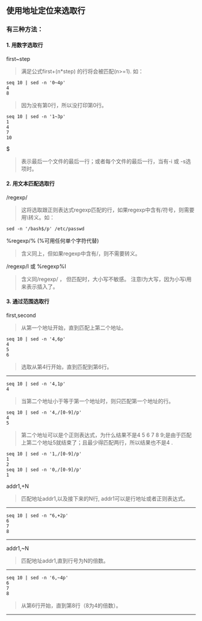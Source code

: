 ## 使用地址定位来选取行  
### 有三种方法：
#### 1. 用数字选取行    
first~step
> 满足公式first+(n*step) 的行将会被匹配(n>=1). 如：
```
seq 10 | sed -n '0~4p'
4
8
```
>因为没有第0行，所以没打印第0行。
```
seq 10 | sed -n '1~3p'
1
4
7
10
```
$ 
> 表示最后一个文件的最后一行；或者每个文件的最后一行，当有-i 或 -s选项时。  
#### 2. 用文本匹配选取行
/regexp/
> 这将选取跟正则表达式regexp匹配的行，如果regexp中含有/符号，则需要用\转义。如：
```
sed -n '/bash$/p' /etc/passwd
```
\%regexp/%  (%可用任何单个字符代替)
> 含义同上，但如果regexp中含有/，则不需要转义。

/regexp/I 或 \%regexp%I
> 含义同/regexp/ ， 但匹配时，大小写不敏感。
> 注意I为大写，因为小写i用来表示插入了。
#### 3. 通过范围选取行
first,second
> 从第一个地址开始，直到匹配上第二个地址。
```
seq 10 | sed -n '4,6p'
4
5
6
```
> 选取从第4行开始，直到匹配到第6行。
-------------------------------------------
```
seq 10 | sed -n '4,1p'
4
```
> 当第二个地址小于等于第一个地址时，则只匹配第一个地址的行。
```
seq 10 | sed -n '4,/[0-9]/p'
4
5
```
> 第二个地址可以是个正则表达式，为什么结果不是4 5 6 7 8 9;是由于匹配上第二个地址5就结束了；且最少得匹配两行，所以结果也不是4 .
``` 
seq 10 | sed -n '1,/[0-9]/p'
1
2
seq 10 | sed -n '0,/[0-9]/p'
1
```

addr1,+N
> 匹配地址addr1,以及接下来的N行, addr1可以是行地址或者正则表达式。
-------------------------------------------
```
seq 10 | sed -n "6,+2p'
6
7
8
```
-------------------------------------------
addr1,~N
> 匹配地址addr1,直到行号为N的倍数。
-------------------------------------------
```
seq 10 | sed -n '6,~4p'
6
7
8
```
> 从第6行开始，直到第8行（8为4的倍数）。
-------------------------------------------
